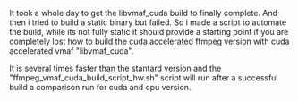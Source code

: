 It took a whole day to get the libvmaf_cuda build to finally complete.
And then i tried to build a static binary but failed.
So i made a script to automate the build, while its not fully static it should provide a starting point
if you are completely lost how to build the cuda accelerated ffmpeg version with cuda accelerated vmaf "libvmaf_cuda".

It is several times faster than the stantard version and the "ffmpeg_vmaf_cuda_build_script_hw.sh"
script will run after a successful build a comparison run for cuda and cpu version.
